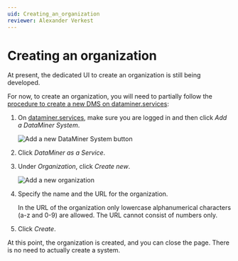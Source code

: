 ```yaml
---
uid: Creating_an_organization
reviewer: Alexander Verkest
---
```


# Creating an organization

At present, the dedicated UI to create an organization is still being developed.

For now, to create an organization, you will need to partially follow the [procedure to create a new DMS on dataminer.services](xref:Creating_a_DMS_on_dataminer_services):

1. On [dataminer.services](https://dataminer.services/), make sure you are logged in and then click *Add a DataMiner System*.

   ![Add a new DataMiner System button](~/dataminer/images/daas_create_001.png)

1. Click *DataMiner as a Service*.

1. Under *Organization*, click *Create new*.

   ![Add a new organization](~/dataminer/images/Add_new_organization.png)

1. Specify the name and the URL for the organization.

   In the URL of the organization only lowercase alphanumerical characters (a-z and 0-9) are allowed. The URL cannot consist of numbers only.

1. Click *Create*.

At this point, the organization is created, and you can close the page. There is no need to actually create a system.
